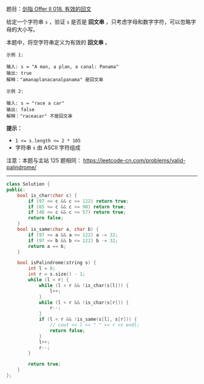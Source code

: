 题目：[剑指 Offer II 018. 有效的回文](https://leetcode.cn/problems/XltzEq/)

给定一个字符串 `s` ，验证 `s` 是否是 **回文串** ，只考虑字母和数字字符，可以忽略字母的大小写。

本题中，将空字符串定义为有效的 **回文串** 。

```
示例 1:

输入: s = "A man, a plan, a canal: Panama"
输出: true
解释："amanaplanacanalpanama" 是回文串

示例 2:

输入: s = "race a car"
输出: false
解释："raceacar" 不是回文串
```

**提示：**

- `1 <= s.length <= 2 * 105`
- 字符串 `s` 由 ASCII 字符组成

注意：本题与主站 125 题相同： https://leetcode-cn.com/problems/valid-palindrome/



---

```c++
class Solution {
public:
    bool is_char(char c) {
        if (97 <= c && c <= 122) return true;
        if (65 <= c && c <= 90) return true;
        if (48 <= c && c <= 57) return true;
        return false;
    }
    bool is_same(char a, char b) {
        if (97 <= a && a <= 122) a -= 32;
        if (97 <= b && b <= 122) b -= 32;
        return a == b;
    }

    bool isPalindrome(string s) {
        int l = 0;
        int r = s.size() - 1;
        while (l < r) {
            while (l < r && !is_char(s[l])) {
                l++;
            }
            while (l < r && !is_char(s[r])) {
                r--;
            }
            if (l < r && !is_same(s[l], s[r])) {
                // cout << l << " " << r << endl;
                return false;
            }
            l++;
            r--;
        }

        return true;
    }
};
```


